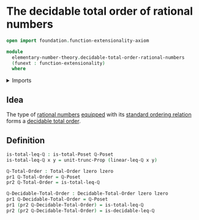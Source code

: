 # The decidable total order of rational numbers

```agda
open import foundation.function-extensionality-axiom

module
  elementary-number-theory.decidable-total-order-rational-numbers
  (funext : function-extensionality)
  where
```

<details><summary>Imports</summary>

```agda
open import elementary-number-theory.inequality-rational-numbers funext

open import foundation.dependent-pair-types
open import foundation.propositional-truncations funext
open import foundation.universe-levels

open import order-theory.decidable-total-orders funext
open import order-theory.total-orders funext
```

</details>

## Idea

The type of [rational numbers](elementary-number-theory.rational-numbers.md)
[equipped](foundation.structure.md) with its
[standard ordering relation](elementary-number-theory.inequality-rational-numbers.md)
forms a [decidable total order](order-theory.decidable-total-orders.md).

## Definition

```agda
is-total-leq-ℚ : is-total-Poset ℚ-Poset
is-total-leq-ℚ x y = unit-trunc-Prop (linear-leq-ℚ x y)

ℚ-Total-Order : Total-Order lzero lzero
pr1 ℚ-Total-Order = ℚ-Poset
pr2 ℚ-Total-Order = is-total-leq-ℚ

ℚ-Decidable-Total-Order : Decidable-Total-Order lzero lzero
pr1 ℚ-Decidable-Total-Order = ℚ-Poset
pr1 (pr2 ℚ-Decidable-Total-Order) = is-total-leq-ℚ
pr2 (pr2 ℚ-Decidable-Total-Order) = is-decidable-leq-ℚ
```
